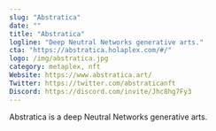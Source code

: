 ```yaml
---
slug: "Abstratica"
date: ""
title: "Abstratica"
logline: "Deep Neutral Networks generative arts."
cta: "https://abstratica.holaplex.com/#/"
logo: /img/abstratica.jpg
category: metaplex, nft
Website: https://www.abstratica.art/
Twitter: https://twitter.com/abstraticanft
Discord: https://discord.com/invite/Jhc8hg7Fy3
---
```


Abstratica is a deep Neutral Networks generative arts.
